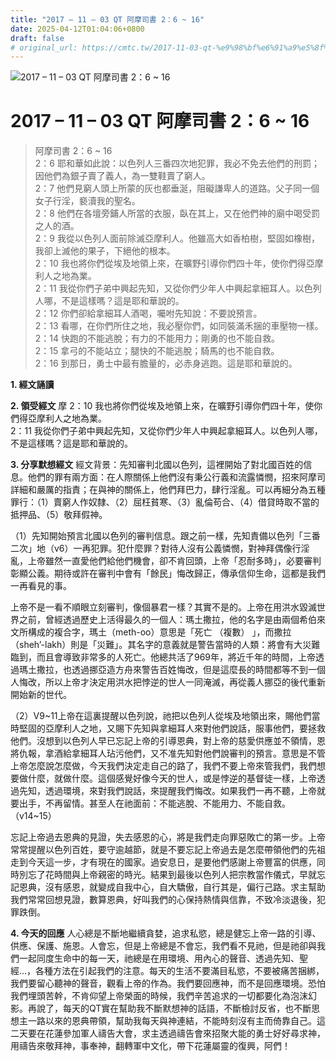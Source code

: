 ```yaml
---
title: "2017 – 11 – 03 QT 阿摩司書 2：6 ~ 16"
date: 2025-04-12T01:04:06+0800
draft: false
# original_url: https://cmtc.tw/2017-11-03-qt-%e9%98%bf%e6%91%a9%e5%8f%b8%e6%9b%b8-2%ef%bc%9a6-16
---
```


![2017 – 11 – 03 QT 阿摩司書 2：6 ~ 16](/images/qt.jpg   "2017 – 11 – 03 QT 阿摩司書 2：6 ~ 16")

# 2017 – 11 – 03 QT 阿摩司書 2：6 ~ 16

> 阿摩司書 2：6 ~ 16  
> 2：6 耶和華如此說：以色列人三番四次地犯罪，我必不免去他們的刑罰；因他們為銀子賣了義人，為一雙鞋賣了窮人。  
> 2：7 他們見窮人頭上所蒙的灰也都垂涎，阻礙謙卑人的道路。父子同一個女子行淫，褻瀆我的聖名。  
> 2：8 他們在各壇旁鋪人所當的衣服，臥在其上，又在他們神的廟中喝受罰之人的酒。  
> 2：9 我從以色列人面前除滅亞摩利人。他雖高大如香柏樹，堅固如橡樹，我卻上滅他的果子，下絕他的根本。  
> 2：10 我也將你們從埃及地領上來，在曠野引導你們四十年，使你們得亞摩利人之地為業。  
> 2：11 我從你們子弟中興起先知，又從你們少年人中興起拿細耳人。以色列人哪，不是這樣嗎？這是耶和華說的。  
> 2：12 你們卻給拿細耳人酒喝，囑咐先知說：不要說預言。  
> 2：13 看哪，在你們所住之地，我必壓你們，如同裝滿禾捆的車壓物一樣。  
> 2：14 快跑的不能逃脫；有力的不能用力；剛勇的也不能自救。  
> 2：15 拿弓的不能站立；腿快的不能逃脫；騎馬的也不能自救。  
> 2：16 到那日，勇士中最有膽量的，必赤身逃跑。這是耶和華說的。

**1. 經文誦讀**

**2. 領受經文**
摩 2：10 我也將你們從埃及地領上來，在曠野引導你們四十年，使你們得亞摩利人之地為業。  
2：11 我從你們子弟中興起先知，又從你們少年人中興起拿細耳人。以色列人哪，不是這樣嗎？這是耶和華說的。

**3. 分享默想經文**
經文背景：先知審判北國以色列，這裡開始了對北國百姓的信息。他們的罪有兩方面：在人際關係上他們沒有秉公行義和流露憐憫，招來阿摩司詳細和嚴厲的指責；在與神的關係上，他們拜巴力，肆行淫亂。可以再細分為五種罪行：（1）賣窮人作奴隸、（2）屈枉貧寒、（3）亂倫苟合、（4）借貸時取不當的抵押品、（5）敬拜假神。

（1）先知開始預言北國以色列的審判信息。跟之前一樣，先知責備以色列「三番二次」地（v6）一再犯罪。犯什麼罪？對待人沒有公義憐憫，對神拜偶像行淫亂，上帝雖然一直愛他們給他們機會，卻不肯回頭，上帝「忍耐多時」，必要審判彰顯公義。期待或許在審判中會有「餘民」悔改歸正，傳承信仰生命，這都是我們一再看見的事。

上帝不是一看不順眼立刻審判，像個暴君一樣？其實不是的。上帝在用洪水毀滅世界之前，曾經透過歷史上活得最久的一個人：瑪土撒拉，他的名字是由兩個希伯來文所構成的複合字，瑪土（meth-oo）意思是「死亡 （複數） 」，而撒拉（sheh’-lakh）則是「災難」。其名字的意義就是警告當時的人類：將會有大災難臨到，而且會導致非常多的人死亡。他總共活了969年，將近千年的時間，上帝透過瑪土撒拉，也透過挪亞造方舟來警告百姓悔改，但是這麼長的時間都等不到一個人悔改，所以上帝才決定用洪水把悖逆的世人一同淹滅，再從義人挪亞的後代重新開始新的世代。

（2）V9\~11上帝在這裏提醒以色列說，祂把以色列人從埃及地領出來，賜他們當時堅固的亞摩利人之地，又賜下先知與拿細耳人來對他們說話，服事他們，要拯救他們。沒想到以色列人早已忘記上帝的引導恩典，對上帝的慈愛供應並不領情，恩將仇報，拿酒給拿細耳人玷污他們，又不准先知對他們說審判的預言。意思是不管上帝怎麼說怎麼做，今天我們決定走自己的路了，我們不要上帝來管我們，我們想要做什麼，就做什麼。這個感覺好像今天的世人，或是悖逆的基督徒一樣，上帝透過先知，透過環境，來對我們說話，來提醒我們悔改。如果我們一再不聽，上帝就要出手，不再留情。甚至人在祂面前：不能逃脫、不能用力、不能自救。（v14\~15）

忘記上帝過去恩典的見證，失去感恩的心，將是我們走向罪惡敗亡的第一步。上帝常常提醒以色列百姓，要守逾越節，就是不要忘記上帝過去是怎麼帶領他們的先祖走到今天這一步，才有現在的國家。過安息日，是要他們感謝上帝豐富的供應，同時別忘了花時間與上帝親密的時光。結果到最後以色列人把宗教當作儀式，早就忘記恩典，沒有感恩，就變成自我中心，自大驕傲，自行其是，偏行己路。求主幫助我們常常回想見證，數算恩典，好叫我們的心保持熱情與信靠，不致冷淡退後，犯罪跌倒。

**4. 今天的回應**
人心總是不斷地繼續貪婪，追求私慾，總是健忘上帝一路的引導、供應、保護、施恩。人會忘，但是上帝總是不會忘，我們看不見祂，但是祂卻與我們一起同度生命中的每一天，祂總是在用環境、用內心的聲音、透過先知、聖經…，各種方法在引起我們的注意。每天的生活不要滿目私慾，不要被痛苦捆綁，我們要留心聽神的聲音，觀看上帝的作為。我們要回應神，而不是回應環境。恐怕我們埋頭苦幹，不肯仰望上帝榮面的時候，我們辛苦追求的一切都要化為泡沫幻影。再說了，每天的QT實在幫助我不斷默想神的話語，不斷檢討反省，也不斷思想主一路以來的恩典帶領，幫助我每天與神連結，不能時刻沒有主而倚靠自己。這二天要在花蓮參加軍人禱告大會，求主透過禱告會來招聚大能的勇士好好尋求神，用禱告來敬拜神，事奉神，翻轉軍中文化，帶下花蓮屬靈的復興，阿們！
